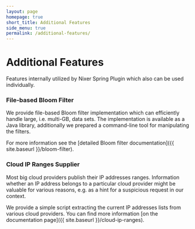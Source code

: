 ```yaml
---
layout: page
homepage: true
short_title: Additional Features
side_menu: true
permalink: /additional-features/
---
```


# Additional Features

Features internally utilized by Nixer Spring Plugin which also can be used individually.

### File-based Bloom Filter

We provide file-based Bloom filter implementation which can efficiently handle large, i.e. multi-GB, data sets.
The implementation is available as a Java library, additionally we prepared a command-line tool for manipulating the filters.

For more information see the [detailed Bloom filter documentation]({{ site.baseurl }}/bloom-filter).

### Cloud IP Ranges Supplier

Most big cloud providers publish their IP addresses ranges. Information whether an IP address belongs to a particular cloud provider
might be valuable for various reasons, e.g. as a hint for a suspicious request in our context.  

We provide a simple script extracting the current IP addresses lists from various cloud providers. 
You can find more information [on the documentation page]({{ site.baseurl }}/cloud-ip-ranges).

<!--# Other Resources-->